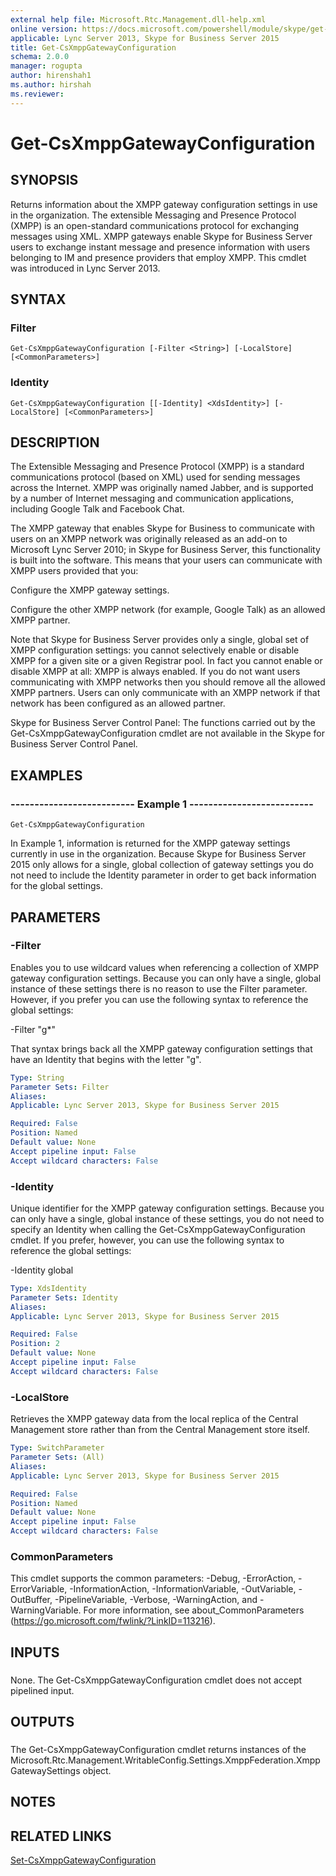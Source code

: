 ```yaml
---
external help file: Microsoft.Rtc.Management.dll-help.xml
online version: https://docs.microsoft.com/powershell/module/skype/get-csxmppgatewayconfiguration
applicable: Lync Server 2013, Skype for Business Server 2015
title: Get-CsXmppGatewayConfiguration
schema: 2.0.0
manager: rogupta
author: hirenshah1
ms.author: hirshah
ms.reviewer:
---
```


# Get-CsXmppGatewayConfiguration

## SYNOPSIS

Returns information about the XMPP gateway configuration settings in use in the organization.
The extensible Messaging and Presence Protocol (XMPP) is an open-standard communications protocol for exchanging messages using XML.
XMPP gateways enable Skype for Business Server users to exchange instant message and presence information with users belonging to IM and presence providers that employ XMPP.
This cmdlet was introduced in Lync Server 2013.



## SYNTAX

### Filter
```
Get-CsXmppGatewayConfiguration [-Filter <String>] [-LocalStore] [<CommonParameters>]
```

### Identity
```
Get-CsXmppGatewayConfiguration [[-Identity] <XdsIdentity>] [-LocalStore] [<CommonParameters>]
```

## DESCRIPTION

The Extensible Messaging and Presence Protocol (XMPP) is a standard communications protocol (based on XML) used for sending messages across the Internet.
XMPP was originally named Jabber, and is supported by a number of Internet messaging and communication applications, including Google Talk and Facebook Chat.

The XMPP gateway that enables Skype for Business to communicate with users on an XMPP network was originally released as an add-on to Microsoft Lync Server 2010; in Skype for Business Server, this functionality is built into the software.
This means that your users can communicate with XMPP users provided that you:

Configure the XMPP gateway settings.

Configure the other XMPP network (for example, Google Talk) as an allowed XMPP partner.

Note that Skype for Business Server provides only a single, global set of XMPP configuration settings: you cannot selectively enable or disable XMPP for a given site or a given Registrar pool.
In fact you cannot enable or disable XMPP at all: XMPP is always enabled.
If you do not want users communicating with XMPP networks then you should remove all the allowed XMPP partners.
Users can only communicate with an XMPP network if that network has been configured as an allowed partner.

Skype for Business Server Control Panel: The functions carried out by the Get-CsXmppGatewayConfiguration cmdlet are not available in the Skype for Business Server Control Panel.



## EXAMPLES

### -------------------------- Example 1 --------------------------
```
Get-CsXmppGatewayConfiguration
```

In Example 1, information is returned for the XMPP gateway settings currently in use in the organization.
Because Skype for Business Server 2015 only allows for a single, global collection of gateway settings you do not need to include the Identity parameter in order to get back information for the global settings.



## PARAMETERS

### -Filter
Enables you to use wildcard values when referencing a collection of XMPP gateway configuration settings.
Because you can only have a single, global instance of these settings there is no reason to use the Filter parameter.
However, if you prefer you can use the following syntax to reference the global settings:

-Filter "g*"

That syntax brings back all the XMPP gateway configuration settings that have an Identity that begins with the letter "g".

```yaml
Type: String
Parameter Sets: Filter
Aliases: 
Applicable: Lync Server 2013, Skype for Business Server 2015

Required: False
Position: Named
Default value: None
Accept pipeline input: False
Accept wildcard characters: False
```

### -Identity

Unique identifier for the XMPP gateway configuration settings.
Because you can only have a single, global instance of these settings, you do not need to specify an Identity when calling the Get-CsXmppGatewayConfiguration cmdlet.
If you prefer, however, you can use the following syntax to reference the global settings:

-Identity global



```yaml
Type: XdsIdentity
Parameter Sets: Identity
Aliases: 
Applicable: Lync Server 2013, Skype for Business Server 2015

Required: False
Position: 2
Default value: None
Accept pipeline input: False
Accept wildcard characters: False
```

### -LocalStore
Retrieves the XMPP gateway data from the local replica of the Central Management store rather than from the Central Management store itself.

```yaml
Type: SwitchParameter
Parameter Sets: (All)
Aliases: 
Applicable: Lync Server 2013, Skype for Business Server 2015

Required: False
Position: Named
Default value: None
Accept pipeline input: False
Accept wildcard characters: False
```

### CommonParameters
This cmdlet supports the common parameters: -Debug, -ErrorAction, -ErrorVariable, -InformationAction, -InformationVariable, -OutVariable, -OutBuffer, -PipelineVariable, -Verbose, -WarningAction, and -WarningVariable. For more information, see about_CommonParameters (https://go.microsoft.com/fwlink/?LinkID=113216).

## INPUTS

###  
None.
The Get-CsXmppGatewayConfiguration cmdlet does not accept pipelined input.

## OUTPUTS

###  
The Get-CsXmppGatewayConfiguration cmdlet returns instances of the Microsoft.Rtc.Management.WritableConfig.Settings.XmppFederation.XmppGatewaySettings object.

## NOTES

## RELATED LINKS

[Set-CsXmppGatewayConfiguration](Set-CsXmppGatewayConfiguration.md)

